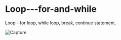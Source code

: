 # Loop---for-and-while
Loop - for loop, while loop, break, continue statement.

![Capture](https://user-images.githubusercontent.com/82524305/119182605-bfbfb100-ba90-11eb-9ac0-8b312c89b2b1.PNG)
